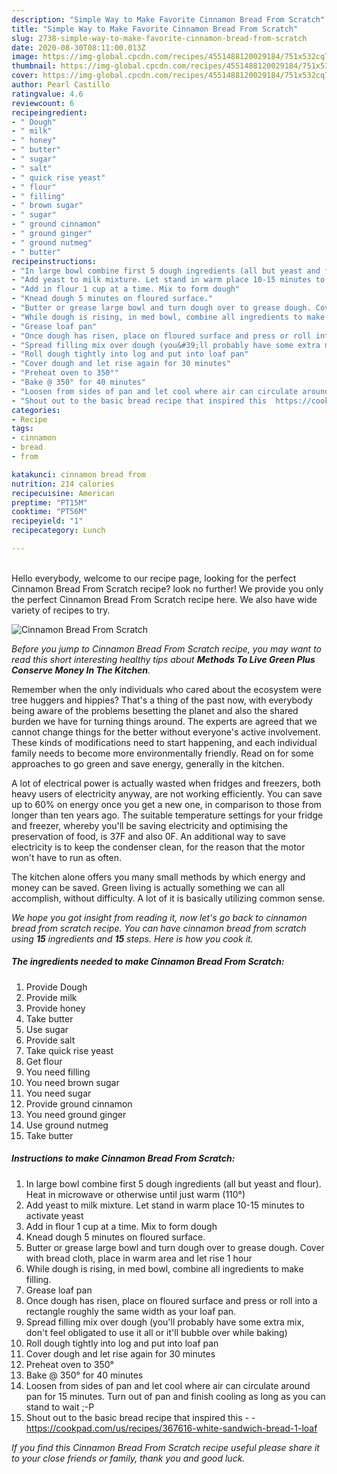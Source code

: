 ```yaml
---
description: "Simple Way to Make Favorite Cinnamon Bread From Scratch"
title: "Simple Way to Make Favorite Cinnamon Bread From Scratch"
slug: 2738-simple-way-to-make-favorite-cinnamon-bread-from-scratch
date: 2020-08-30T08:11:00.013Z
image: https://img-global.cpcdn.com/recipes/4551488120029184/751x532cq70/cinnamon-bread-from-scratch-recipe-main-photo.jpg
thumbnail: https://img-global.cpcdn.com/recipes/4551488120029184/751x532cq70/cinnamon-bread-from-scratch-recipe-main-photo.jpg
cover: https://img-global.cpcdn.com/recipes/4551488120029184/751x532cq70/cinnamon-bread-from-scratch-recipe-main-photo.jpg
author: Pearl Castillo
ratingvalue: 4.6
reviewcount: 6
recipeingredient:
- " Dough"
- " milk"
- " honey"
- " butter"
- " sugar"
- " salt"
- " quick rise yeast"
- " flour"
- " filling"
- " brown sugar"
- " sugar"
- " ground cinnamon"
- " ground ginger"
- " ground nutmeg"
- " butter"
recipeinstructions:
- "In large bowl combine first 5 dough ingredients (all but yeast and flour). Heat in microwave or otherwise until just warm (110°)"
- "Add yeast to milk mixture. Let stand in warm place 10-15 minutes to activate yeast"
- "Add in flour 1 cup at a time. Mix to form dough"
- "Knead dough 5 minutes on floured surface."
- "Butter or grease large bowl and turn dough over to grease dough. Cover with bread cloth, place in warm area and let rise 1 hour"
- "While dough is rising, in med bowl, combine all ingredients to make filling."
- "Grease loaf pan"
- "Once dough has risen, place on floured surface and press or roll into a rectangle roughly the same width as your loaf pan."
- "Spread filling mix over dough (you&#39;ll probably have some extra mix, don&#39;t feel obligated to use it all or it&#39;ll bubble over while baking)"
- "Roll dough tightly into log and put into loaf pan"
- "Cover dough and let rise again for 30 minutes"
- "Preheat oven to 350°"
- "Bake @ 350° for 40 minutes"
- "Loosen from sides of pan and let cool where air can circulate around pan for 15 minutes. Turn out of pan and finish cooling as long as you can stand to wait ;-P"
- "Shout out to the basic bread recipe that inspired this  https://cookpad.com/us/recipes/367616-white-sandwich-bread-1-loaf"
categories:
- Recipe
tags:
- cinnamon
- bread
- from

katakunci: cinnamon bread from 
nutrition: 214 calories
recipecuisine: American
preptime: "PT15M"
cooktime: "PT56M"
recipeyield: "1"
recipecategory: Lunch

---
```

<br>
Hello everybody, welcome to our recipe page, looking for the perfect Cinnamon Bread From Scratch recipe? look no further! We provide you only the perfect Cinnamon Bread From Scratch recipe here. We also have wide variety of recipes to try.
<br>


![Cinnamon Bread From Scratch](https://img-global.cpcdn.com/recipes/4551488120029184/751x532cq70/cinnamon-bread-from-scratch-recipe-main-photo.jpg)

<i>Before you jump to Cinnamon Bread From Scratch recipe, you may want to read this short interesting healthy tips about 
<strong>Methods To Live Green Plus Conserve Money In The Kitchen</strong>.</i>
</br>

Remember when the only individuals who cared about the ecosystem were tree huggers and hippies? That's a thing of the past now, with everybody being aware of the problems besetting the planet and also the shared burden we have for turning things around. The experts are agreed that we cannot change things for the better without everyone's active involvement. These kinds of modifications need to start happening, and each individual family needs to become more environmentally friendly. Read on for some approaches to go green and save energy, generally in the kitchen.

A lot of electrical power is actually wasted when fridges and freezers, both heavy users of electricity anyway, are not working efficiently. You can save up to 60% on energy once you get a new one, in comparison to those from longer than ten years ago. The suitable temperature settings for your fridge and freezer, whereby you'll be saving electricity and optimising the preservation of food, is 37F and also 0F. An additional way to save electricity is to keep the condenser clean, for the reason that the motor won't have to run as often.

The kitchen alone offers you many small methods by which energy and money can be saved. Green living is actually something we can all accomplish, without difficulty. A lot of it is basically utilizing common sense.


<i>We hope you got insight from reading it, now let's go back to cinnamon bread from scratch recipe. You can have cinnamon bread from scratch using <strong>15</strong> ingredients and <strong>15</strong> steps. Here is how you cook it.
</i>

##### The ingredients needed to make Cinnamon Bread From Scratch:

1. Provide  Dough
1. Provide  milk
1. Provide  honey
1. Take  butter
1. Use  sugar
1. Provide  salt
1. Take  quick rise yeast
1. Get  flour
1. You need  filling
1. You need  brown sugar
1. You need  sugar
1. Provide  ground cinnamon
1. You need  ground ginger
1. Use  ground nutmeg
1. Take  butter


##### Instructions to make Cinnamon Bread From Scratch:

1. In large bowl combine first 5 dough ingredients (all but yeast and flour). Heat in microwave or otherwise until just warm (110°)
1. Add yeast to milk mixture. Let stand in warm place 10-15 minutes to activate yeast
1. Add in flour 1 cup at a time. Mix to form dough
1. Knead dough 5 minutes on floured surface.
1. Butter or grease large bowl and turn dough over to grease dough. Cover with bread cloth, place in warm area and let rise 1 hour
1. While dough is rising, in med bowl, combine all ingredients to make filling.
1. Grease loaf pan
1. Once dough has risen, place on floured surface and press or roll into a rectangle roughly the same width as your loaf pan.
1. Spread filling mix over dough (you&#39;ll probably have some extra mix, don&#39;t feel obligated to use it all or it&#39;ll bubble over while baking)
1. Roll dough tightly into log and put into loaf pan
1. Cover dough and let rise again for 30 minutes
1. Preheat oven to 350°
1. Bake @ 350° for 40 minutes
1. Loosen from sides of pan and let cool where air can circulate around pan for 15 minutes. Turn out of pan and finish cooling as long as you can stand to wait ;-P
1. Shout out to the basic bread recipe that inspired this -  - https://cookpad.com/us/recipes/367616-white-sandwich-bread-1-loaf


<i>If you find this Cinnamon Bread From Scratch recipe useful please share it to your close friends or family, thank you and good luck.</i>
